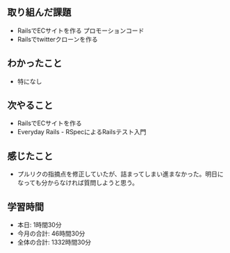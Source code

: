 ## 取り組んだ課題
- RailsでECサイトを作る プロモーションコード
- Railsでtwitterクローンを作る
## わかったこと
- 特になし
## 次やること
- RailsでECサイトを作る
- Everyday Rails - RSpecによるRailsテスト入門
## 感じたこと
- プルリクの指摘点を修正していたが、詰まってしまい進まなかった。明日になっても分からなければ質問しようと思う。
## 学習時間
- 本日: 1時間30分
- 今月の合計: 46時間30分
- 全体の合計: 1332時間30分
